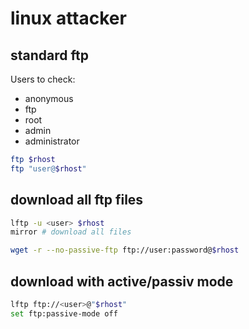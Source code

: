 # linux attacker

## standard ftp

Users to check:

- anonymous
- ftp
- root
- admin
- administrator

```bash
ftp $rhost
ftp "user@$rhost"
```

## download all ftp files

```bash
lftp -u <user> $rhost
mirror # download all files
```

```bash
wget -r --no-passive-ftp ftp://user:password@$rhost
```

## download with active/passiv mode

```bash
lftp ftp://<user>@"$rhost"
set ftp:passive-mode off
```

